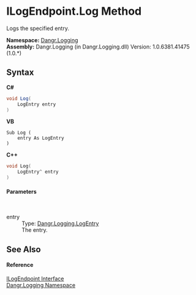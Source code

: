 # ILogEndpoint.Log Method 
 

Logs the specified entry.

**Namespace:**&nbsp;<a href="N_Dangr_Logging">Dangr.Logging</a><br />**Assembly:**&nbsp;Dangr.Logging (in Dangr.Logging.dll) Version: 1.0.6381.41475 (1.0.*)

## Syntax

**C#**<br />
``` C#
void Log(
	LogEntry entry
)
```

**VB**<br />
``` VB
Sub Log ( 
	entry As LogEntry
)
```

**C++**<br />
``` C++
void Log(
	LogEntry^ entry
)
```


#### Parameters
&nbsp;<dl><dt>entry</dt><dd>Type: <a href="T_Dangr_Logging_LogEntry">Dangr.Logging.LogEntry</a><br />The entry.</dd></dl>

## See Also


#### Reference
<a href="T_Dangr_Logging_ILogEndpoint">ILogEndpoint Interface</a><br /><a href="N_Dangr_Logging">Dangr.Logging Namespace</a><br />